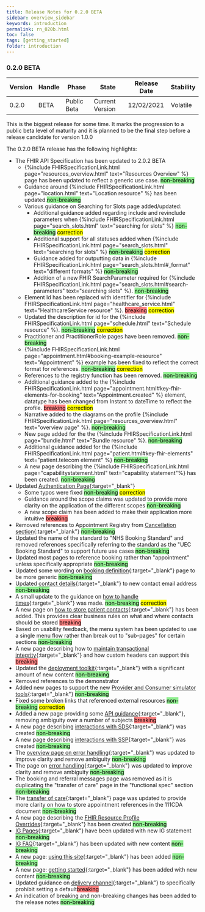 ```yaml
---
title: Release Notes for 0.2.0 BETA
sidebar: overview_sidebar
keywords: introduction
permalink: rn_020b.html
toc: false
tags: [getting_started]
folder: introduction
---
```


### 0.2.0 BETA

Version | Handle  | Phase | State           | Release Date | Stability
--------|---------|-------|-----------------|--------------|----------------
0.2.0  | BETA   | Public Beta | Current Version | 12/02/2021   | Volatile

This is the biggest release for some time. It marks the progression to a public beta level of maturity and it is planned to be the final step before a release candidate for version 1.0.0

The 0.2.0 BETA release has the following highlights:

* The FHIR API Specification has been updated to 2.0.2 BETA 
  * {%include FHIRSpecificationLink.html page="resources_overview.html" text="Resources Overview" %} page has been updated to reflect a generic use case. <mark style="background-color: LightGreen">non-breaking</mark>
  * Guidance around {%include FHIRSpecificationLink.html page="location.html" text="Location resource" %} has been updated.<mark style="background-color: LightGreen">non-breaking</mark>
  * Various guidance on Searching for Slots page added/updated:
    * Additional guidance added regarding include and revinclude parameters when {%include FHIRSpecificationLink.html page="search_slots.html" text="searching for slots" %} <mark style="background-color: LightGreen">non-breaking</mark> <mark style="background-color: Yellow">correction</mark>
    * Additional support for all statuses added when {%include FHIRSpecificationLink.html page="search_slots.html" text="searching for slots" %} <mark style="background-color: LightGreen">non-breaking</mark> <mark style="background-color: Yellow">correction</mark>
    * Guidance added for outputting data in {%include FHIRSpecificationLink.html page="search_slots.html#_format" text="different formats" %} <mark style="background-color: LightGreen">non-breaking</mark>
    * Addition of a new FHIR SearchParameter required for {%include FHIRSpecificationLink.html page="search_slots.html#search-parameters" text="searching slots" %}. <mark style="background-color: LightGreen">non-breaking</mark>
  * Element Id has been replaced with identifier for {%include FHIRSpecificationLink.html page="healthcare_service.html" text="HealthcareService resource" %}. <mark style="background-color: #ff8080">breaking</mark> <mark style="background-color: Yellow">correction</mark>
  * Updated the description for id for the {%include FHIRSpecificationLink.html page="schedule.html" text="Schedule resource" %}. <mark style="background-color: LightGreen">non-breaking</mark> <mark style="background-color: Yellow">correction</mark>
  * Practitioner and PractitionerRole pages have been removed. <mark style="background-color: LightGreen">non-breaking</mark> 
  * {%include FHIRSpecificationLink.html page="appointment.html#booking-example-resource" text="Appointment" %} example has been fixed to reflect the correct format for references. <mark style="background-color: LightGreen">non-breaking</mark> <mark style="background-color: Yellow">correction</mark>
  * References to the registry function has been removed. <mark style="background-color: LightGreen">non-breaking</mark>
  * Additional guidance added to the {%include FHIRSpecificationLink.html page="appointment.html#key-fhir-elements-for-booking" text="Appointment.created" %} element, datatype has been changed from Instant to dateTime to reflect the profile. <mark style="background-color: #ff8080">breaking</mark> <mark style="background-color: Yellow">correction</mark>
  * Narrative added to the diagrams on the profile {%include FHIRSpecificationLink.html page="resources_overview.html" text="overview page" %}. <mark style="background-color: LightGreen">non-breaking</mark>
  * New page added for the the {%include FHIRSpecificationLink.html page="bundle.html" text="Bundle resource" %}. <mark style="background-color: LightGreen">non-breaking</mark>  
  * Additional guidance added for the {%include FHIRSpecificationLink.html page="patient.html#key-fhir-elements" text="patient.telecom element" %} <mark style="background-color: LightGreen">non-breaking</mark> 
  * A new page describing the {%include FHIRSpecificationLink.html page="capabilitystatement.html" text="capability statement"%} has been created. <mark style="background-color: LightGreen">non-breaking</mark> <ADD-CORRECT-LINK-WHEN-READY>
* Updated [Authentication Page](fs_authentication.html){:target="_blank"}
  * Some typos were fixed <mark style="background-color: LightGreen">non-breaking</mark> <mark style="background-color: Yellow">correction</mark>
  * Guidance around the scope claims was updated to provide more clarity on the application of the different scopes <mark style="background-color: LightGreen">non-breaking</mark>
  * A new scope claim has been added to make their application more intuitive <mark style="background-color: #ff8080">breaking</mark>
* Removed references to Appointment Registry from [Cancellation section](cr_overview.html){:target="_blank"} <mark style="background-color: LightGreen">non-breaking</mark>
* Updated the name of the standard to "NHS Booking Standard" and removed references specifically referring to the standard as the "UEC Booking Standard" to support future use cases <mark style="background-color: LightGreen">non-breaking</mark>
* Updated most pages to reference booking rather than "appointment" unless specifically appropriate <mark style="background-color: LightGreen">non-breaking</mark>
* Updated some wording on [booking definition](definition.html){:target="_blank"} page to be more generic <mark style="background-color: LightGreen">non-breaking</mark>
* Updated [contact details](contact.html){:target="_blank"} to new contact email address <mark style="background-color: LightGreen">non-breaking</mark>
* A small update to the guidance on [how to handle times](fs_times.html){:target="_blank"} was made. <mark style="background-color: LightGreen">non-breaking</mark> <mark style="background-color: Yellow">correction</mark>
* A new page on [how to store patient contacts](fs_patientcontact.html){:target="_blank"} has been added. This provides clear business rules on what and where contacts should be stored <mark style="background-color: #ff8080">breaking</mark>
* Based on usability feedback, the menu system has been updated to use a single menu flow rather than break out to "sub-pages" for certain sections <mark style="background-color: LightGreen">non-breaking</mark>
* A new page describing how to [maintain transactional integrity](fs_xti.html){:target="_blank"} and how custom headers can support this <mark style="background-color: #ff8080">breaking</mark>
* Updated the [deployment toolkit](deployment_toolkit.html){:target="_blank"} with a significant amount of new content <mark style="background-color: LightGreen">non-breaking</mark>
* Removed references to the demonstrator 
* Added new pages to support the new [Provider and Consumer simulator tools](sims_install.html){:target="_blank"} <mark style="background-color: LightGreen">non-breaking</mark>
* Fixed some broken links that referenced external resources <mark style="background-color: LightGreen">non-breaking</mark> <mark style="background-color: Yellow">correction</mark>
* Added a new page providing some [API guidance](implementation_API.html){:target="_blank"}, removing ambiguity over a number of subjects <mark style="background-color: #ff8080">breaking</mark>
* A new page describing [interactions with SDS](fs_sds.html){:target="_blank"} was created <mark style="background-color: LightGreen">non-breaking</mark>
* A new page describing [interactions with SSP](fs_ssp.html){:target="_blank"} was created <mark style="background-color: LightGreen">non-breaking</mark>
* The [overview page on error handling](er_overview.html){:target="_blank"} was updated to improve clarity and remove ambiguity <mark style="background-color: LightGreen">non-breaking</mark>
* The page on [error handling](er_errorhandling.html){:target="_blank"} was updated to improve clarity and remove ambiguity <mark style="background-color: LightGreen">non-breaking</mark>
* The booking and referral messages page was removed as it is duplicating the "transfer of care" page in the "functional spec" section <mark style="background-color: LightGreen">non-breaking</mark>
* The [transfer of care](fs_xfercare.html){:target="_blank"}  page was updated to provide more clarity on how to store appointment references in the 111CDA document <mark style="background-color: LightGreen">non-breaking</mark>
* A new page describing the [FHIR Resource Profile Overrides](fs_fhir_overrides.html){:target="_blank"} has been created <mark style="background-color: LightGreen">non-breaking</mark>
* [IG Pages](ig_overview.html){:target="_blank"} have been updated with new IG statement <mark style="background-color: LightGreen">non-breaking</mark>  
* [IG FAQ](ig_faq.html){:target="_blank"} has been updated with new content <mark style="background-color: LightGreen">non-breaking</mark>  
* A new page: [using this site](using_this_site.html){:target="_blank"} has been added <mark style="background-color: LightGreen">non-breaking</mark>
* A new page: [getting started](getting_started.html){:target="_blank"} has been added with new content <mark style="background-color: LightGreen">non-breaking</mark>
* Updated guidance on [delivery channel](fs_deliverychannel.html){:target="_blank"} to specifically prohibit setting a default<mark style="background-color: #ff8080">breaking</mark>
* An indication of breaking and non-breaking changes has been added to the release notes <mark style="background-color: LightGreen">non-breaking</mark>
